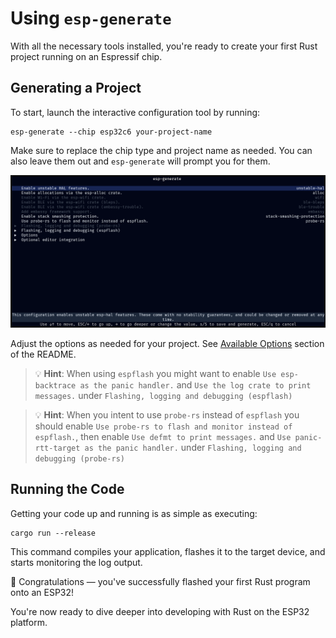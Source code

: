# Using `esp-generate`

With all the necessary tools installed, you're ready to create your first Rust project running on an Espressif chip.

## Generating a Project

To start, launch the interactive configuration tool by running:

```shell
esp-generate --chip esp32c6 your-project-name
```

Make sure to replace the chip type and project name as needed. You can also leave them out and `esp-generate` will prompt you for them.

![Screenshot](../assets/esp-generate.png)

Adjust the options as needed for your project. See [Available Options][available-options] section of the README.

[available-options]: https://github.com/esp-rs/esp-generate?tab=readme-ov-file#available-options

> 💡 **Hint**: When using `espflash` you might want to enable `Use esp-backtrace as the panic handler.` and `Use the log crate to print messages.` under `Flashing, logging and debugging (espflash)`

> 💡 **Hint**: When you intent to use `probe-rs` instead of `espflash` you should enable `Use probe-rs to flash and monitor instead of espflash.`, then enable `Use defmt to print messages.` and `Use panic-rtt-target as the panic handler.` under `Flashing, logging and debugging (probe-rs)`

## Running the Code

Getting your code up and running is as simple as executing:

```shell
cargo run --release
```

This command compiles your application, flashes it to the target device, and starts monitoring the log output.

🎉 Congratulations — you've successfully flashed your first Rust program onto an ESP32!

You're now ready to dive deeper into developing with Rust on the ESP32 platform.
